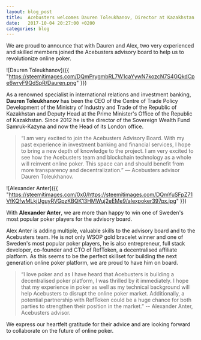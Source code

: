 ```yaml
---
layout: blog_post
title:  Acebusters welcomes Dauren Toleukhanov, Director at Kazakhstan's Sovereign Wealth Fund, and Alexander Anter, WSOP gold bracelet winner to our Advisory Board.
date:   2017-10-04 20:27:00 +0200
categories: blog
---
```



We are proud to announce that with Dauren and Alex, two very experienced and skilled members joined the Acebusters advisory board to help us to revolutionize online poker.

![Dauren Toleukhanov]({{ "https://steemitimages.com/DQmPrygmbRL7W1caYywN7kozcN7S4GQkdCpe6wryF9QdSpR/Dauren.png" }})

As a renowned specialist in international relations and investment banking, **Dauren Toleukhanov** has been the CEO of the Centre of Trade Policy Development of the Ministry of Industry and Trade of the Republic of Kazakhstan and Deputy Head at the Prime Minister's Office of the Republic of Kazakhstan. Since 2012 he is the director of the Sovereign Wealth Fund Samruk-Kazyna and now the Head of its London office.

> “I am very excited to join the Acebusters Advisory Board. With my past experience in investment banking and financial services, I hope to bring a new depth of knowledge to the project. I am very excited to see how the Acebusters team and blockchain technology as a whole will reinvent online poker. This space can and should benefit from more transparency and decentralization.” — Acebusters advisor Dauren Toleukhanov.

![Alexander Anter]({{ "https://steemitimages.com/0x0/https://steemitimages.com/DQmYuSFpZ71VfKQfwMLkjUguyRVGpzKBQK13HMWuj2eEMe9/alexpoker397px.jpg" }})

With **Alexander Anter**, we are more than happy to win one of Sweden's most popular poker players for the advisory board.

Alex Anter is adding multiple, valuable skills to the advisory board and to the Acebusters team. He is not only WSOP gold bracelet winner and one of Sweden's most popular poker players, he is also entrepreneur, full stack developer, co-founder and CTO of RefToken, a decentralised affiliate platform. As this seems to be the perfect skillset for building the next generation online poker platform, we are proud to have him on board.

> “I love poker and as I have heard that Acebusters is building a decentralised poker platform, I was thrilled by it immediately. I hope that my experience in poker as well as my technical background will help Acebusters to disrupt the online poker market. Additionally, a potential partnership with RefToken could be a huge chance for both parties to strengthen their position in the market.” -- Alexander Anter, Acebusters advisor.

We express our heartfelt gratitude for their advice and are looking forward to collaborate on the future of online poker.

